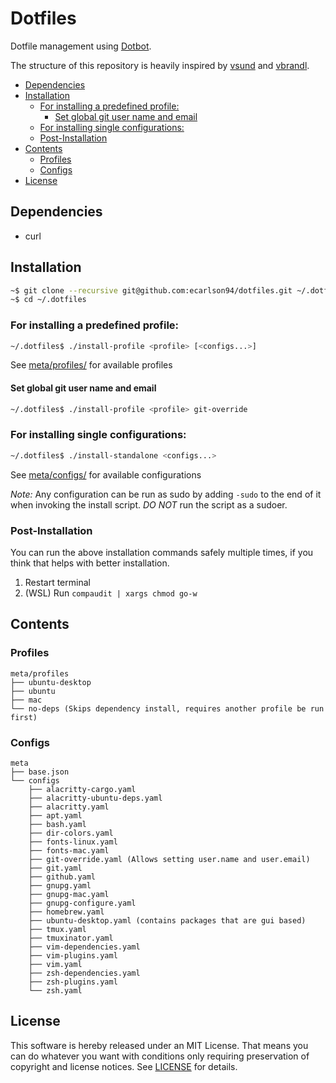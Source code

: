 # Dotfiles
Dotfile management using [Dotbot](https://github.com/anishathalye/dotbot).

The structure of this repository is heavily inspired by [vsund](https://github.com/vsund/dotfiles) and [vbrandl](https://github.com/vbrandl/dotfiles).

<!-- TOC GFM -->

- [Dependencies](#dependencies)
- [Installation](#installation)
    - [For installing a predefined profile:](#for-installing-a-predefined-profile)
        - [Set global git user name and email](#set-global-git-user-name-and-email)
    - [For installing single configurations:](#for-installing-single-configurations)
    - [Post-Installation](#post-installation)
- [Contents](#contents)
    - [Profiles](#profiles)
    - [Configs](#configs)
- [License](#license)

<!-- /TOC -->

## Dependencies
- curl

## Installation

```bash
~$ git clone --recursive git@github.com:ecarlson94/dotfiles.git ~/.dotfiles
~$ cd ~/.dotfiles
```

### For installing a predefined profile:

```bash
~/.dotfiles$ ./install-profile <profile> [<configs...>]
```
See [meta/profiles/](./meta/profiles) for available profiles


#### Set global git user name and email

```bash
~/.dotfiles$ ./install-profile <profile> git-override
```

### For installing single configurations:

```bash
~/.dotfiles$ ./install-standalone <configs...>
```
See [meta/configs/](./meta/configs) for available configurations

_*Note:*_ Any configuration can be run as sudo by adding `-sudo` to the end of it when invoking the install script.
*DO NOT* run the script as a sudoer.

### Post-Installation
You can run the above installation commands safely multiple times, if you think that helps with better installation.

1. Restart terminal
1. (WSL) Run `compaudit | xargs chmod go-w`

## Contents

### Profiles
```
meta/profiles
├── ubuntu-desktop
├── ubuntu
├── mac
└── no-deps (Skips dependency install, requires another profile be run first)
```

### Configs
```
meta
├── base.json
└── configs
    ├── alacritty-cargo.yaml
    ├── alacritty-ubuntu-deps.yaml
    ├── alacritty.yaml
    ├── apt.yaml
    ├── bash.yaml
    ├── dir-colors.yaml
    ├── fonts-linux.yaml
    ├── fonts-mac.yaml
    ├── git-override.yaml (Allows setting user.name and user.email)
    ├── git.yaml
    ├── github.yaml
    ├── gnupg.yaml
    ├── gnupg-mac.yaml
    ├── gnupg-configure.yaml
    ├── homebrew.yaml
    ├── ubuntu-desktop.yaml (contains packages that are gui based)
    ├── tmux.yaml
    ├── tmuxinator.yaml
    ├── vim-dependencies.yaml
    ├── vim-plugins.yaml
    ├── vim.yaml
    ├── zsh-dependencies.yaml
    ├── zsh-plugins.yaml
    └── zsh.yaml
```

## License
This software is hereby released under an MIT License. That means you can do whatever you want with conditions only requiring preservation of copyright and license notices.
See [LICENSE](./LICENSE) for details.
